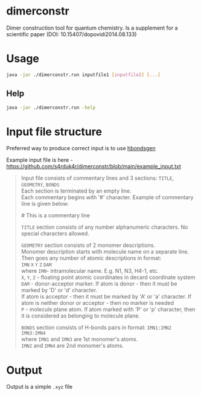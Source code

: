 # dimerconstr
Dimer construction tool for quantum chemistry. Is a supplement for a scientific paper (DOI: 10.15407/dopovidi2014.08.133)

# Usage
```sh
java -jar ./dimerconstr.run inputfile1 [inputfile2] [...]
```
## Help
```sh
java -jar ./dimerconstr.run -help
```
# Input file structure

Preferred way to produce correct input is to use [hbondsgen](https://github.com/s4rduk4r/hbondsgen)

Example input file is here - https://github.com/s4rduk4r/dimerconstr/blob/main/example_input.txt

>Input file consists of commentary lines and 3 sections: `TITLE`, `GEOMETRY`, `BONDS`<br>
>Each section is terminated by an empty line.<br>
>Each commentary begins with '#' character. Example of commentary line is given below:<br>
>
>\# This is a commentary line<br>
>
> `TITLE` section consists of any number alphanumeric characters. No special characters allowed.<br>
>
> `GEOMETRY` section consists of 2 monomer descriptions.<br>
>Monomer description starts with molecule name on a separate line. Then goes any number of atomic descriptions in format:<br>
>		`IMN`	`X`	`Y`	`Z`	`DAM`<br>
>where	`IMN`- intramolecular name. E.g. N1, N3, H4-1, etc.<br>
>	`X`, `Y`, `Z` - floating point atomic coordinates in decard coordinate system<br>
>	`DAM` - donor-acceptor marker. If atom is donor - then it must be marked by 'D' or 'd' character.<br>
>If atom is acceptor - then it must be marked by 'A' or 'a' character. If atom is neither donor or acceptor - then no marker is needed<br>
>	`P` - molecule plane atom. If atom marked with 'P' or 'p' character, then it is considered as belonging to molecule plane.
>
> `BONDS` section consists of H-bonds pairs in format: `IMN1:IMN2 IMN3:IMN4`<br>
>where	`IMN1` and `IMN3` are 1st monomer's atoms.<br>
>	`IMN2` and `IMN4` are 2nd monomer's atoms.

# Output
Output is a simple `.xyz` file
